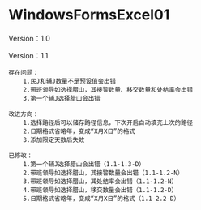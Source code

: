 # WindowsFormsExcel01


Version：1.0





Version：1.1

    存在问题：
        1.民J和辅J数量不是预设值会出错
        2.带班领导如选择腊山，其接警数量、移交数量和处结率会出错
        3.第一个辅J选择腊山会出错

    改进方向：
        1.选择路径后可以储存路径信息，下次开启自动填充上次的路径
        2.日期格式省略年，变成“X月X日”的格式
        3.添加限定天数后失效

    已修改：
        1.第一个辅J选择腊山会出错（1.1-1.3-D）
        2.带班领导如选择腊山，其接警数量会出错（1.1-1.2-N）
        3.带班领导如选择腊山，其处结率会出错（1.1-1.2-N）
        4.带班领导如选择腊山，移交数量会出错（1.1-1.2-D）
        5.日期格式省略年，变成“X月X日”的格式（1.1-2.2-D）